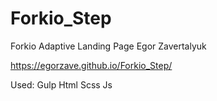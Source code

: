 # Forkio_Step
Forkio Adaptive Landing Page 
Egor Zavertalyuk


https://egorzave.github.io/Forkio_Step/


Used:
Gulp
Html
Scss
Js
